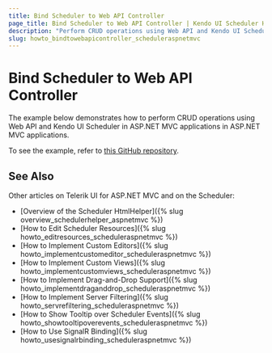 ```yaml
---
title: Bind Scheduler to Web API Controller
page_title: Bind Scheduler to Web API Controller | Kendo UI Scheduler HtmlHelper
description: "Perform CRUD operations using Web API and Kendo UI Scheduler in ASP.NET MVC applications."
slug: howto_bindtowebapicontroller_scheduleraspnetmvc
---
```


# Bind Scheduler to Web API Controller

The example below demonstrates how to perform CRUD operations using Web API and Kendo UI Scheduler in ASP.NET MVC applications in ASP.NET MVC applications.

To see the example, refer to [this GitHub repository](https://github.com/telerik/ui-for-aspnet-mvc-examples/tree/master/scheduler/scheduler-web-api-crud).

## See Also

Other articles on Telerik UI for ASP.NET MVC and on the Scheduler:

* [Overview of the Scheduler HtmlHelper]({% slug overview_schedulerhelper_aspnetmvc %})
* [How to Edit Scheduler Resources]({% slug howto_editresources_scheduleraspnetmvc %})
* [How to Implement Custom Editors]({% slug howto_implementcustomeditor_scheduleraspnetmvc %})
* [How to Implement Custom Views]({% slug howto_implementcustomviews_scheduleraspnetmvc %})
* [How to Implement Drag-and-Drop Support]({% slug howto_implementdraganddrop_scheduleraspnetmvc %})
* [How to Implement Server Filtering]({% slug howto_servrefiltering_scheduleraspnetmvc %})
* [How to Show Tooltip over Scheduler Events]({% slug howto_showtooltipoverevents_scheduleraspnetmvc %})
* [How to Use SignalR Binding]({% slug howto_usesignalrbinding_scheduleraspnetmvc %})
